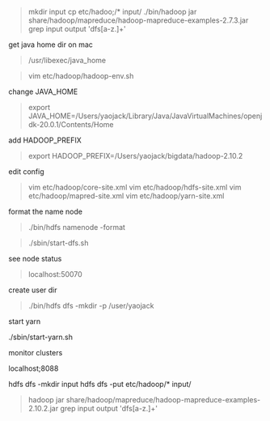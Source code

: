 > mkdir input
> cp etc/hadoo;/* input/
> ./bin/hadoop jar share/hadoop/mapreduce/hadoop-mapreduce-examples-2.7.3.jar grep input output 'dfs[a-z.]+'


get java home dir on mac

> /usr/libexec/java_home

> vim etc/hadoop/hadoop-env.sh

change JAVA_HOME

> export JAVA_HOME=/Users/yaojack/Library/Java/JavaVirtualMachines/openjdk-20.0.1/Contents/Home

add HADOOP_PREFIX

> export HADOOP_PREFIX=/Users/yaojack/bigdata/hadoop-2.10.2

edit config

> vim etc/hadoop/core-site.xml
> vim etc/hadoop/hdfs-site.xml
> vim etc/hadoop/mapred-site.xml
> vim etc/hadoop/yarn-site.xml

format the name node

> ./bin/hdfs namenode -format

> ./sbin/start-dfs.sh

see node status 

> localhost:50070

create user dir

> ./bin/hdfs dfs -mkdir -p /user/yaojack

start yarn

./sbin/start-yarn.sh

monitor clusters

localhost;8088


hdfs  dfs -mkdir input
hdfs  dfs -put  etc/hadoop/* input/

>  hadoop jar   share/hadoop/mapreduce/hadoop-mapreduce-examples-2.10.2.jar grep input output 'dfs[a-z.]+'

